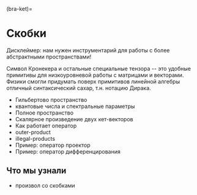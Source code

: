(bra-ket)=
# Скобки

Дисклеймер: нам нужен инструментарий для работы с более абстрактными пространствами!

Символ Кронекера и остальные специальные тензора -- это удобные примитивы для низкоуровневой работы с матрицами и векторами.
Физики смогли придумать поверх примитивов линейной алгебры отличный синтаксический сахар, т.н. нотацию Дирака.

- Гильбертово пространство
- квантовые числа и спектральные параметры
- Полное пространство
- Скалярное произведение двух кет-векторов
- Как работает оператор
- outer-product
- illegal-products
- Пример: оператор проектор
- Пример: оператор дифференцирования


## Что мы узнали

- произвол со скобками

